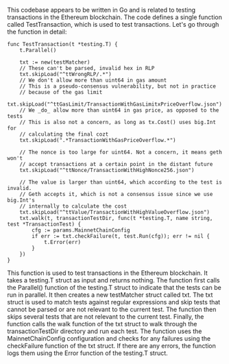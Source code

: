 This codebase appears to be written in Go and is related to testing transactions in the Ethereum blockchain. The code defines a single function called TestTransaction, which is used to test transactions. Let's go through the function in detail:

```
func TestTransaction(t *testing.T) {
	t.Parallel()

	txt := new(testMatcher)
	// These can't be parsed, invalid hex in RLP
	txt.skipLoad("^ttWrongRLP/.*")
	// We don't allow more than uint64 in gas amount
	// This is a pseudo-consensus vulnerability, but not in practice
	// because of the gas limit
	txt.skipLoad("^ttGasLimit/TransactionWithGasLimitxPriceOverflow.json")
	// We _do_ allow more than uint64 in gas price, as opposed to the tests
	// This is also not a concern, as long as tx.Cost() uses big.Int for
	// calculating the final cozt
	txt.skipLoad(".*TransactionWithGasPriceOverflow.*")

	// The nonce is too large for uint64. Not a concern, it means geth won't
	// accept transactions at a certain point in the distant future
	txt.skipLoad("^ttNonce/TransactionWithHighNonce256.json")

	// The value is larger than uint64, which according to the test is invalid.
	// Geth accepts it, which is not a consensus issue since we use big.Int's
	// internally to calculate the cost
	txt.skipLoad("^ttValue/TransactionWithHighValueOverflow.json")
	txt.walk(t, transactionTestDir, func(t *testing.T, name string, test *TransactionTest) {
		cfg := params.MainnetChainConfig
		if err := txt.checkFailure(t, test.Run(cfg)); err != nil {
			t.Error(err)
		}
	})
}
```
This function is used to test transactions in the Ethereum blockchain. It takes a testing.T struct as input and returns nothing. The function first calls the Parallel() function of the testing.T struct to indicate that the tests can be run in parallel. It then creates a new testMatcher struct called txt. The txt struct is used to match tests against regular expressions and skip tests that cannot be parsed or are not relevant to the current test. The function then skips several tests that are not relevant to the current test. Finally, the function calls the walk function of the txt struct to walk through the transactionTestDir directory and run each test. The function uses the MainnetChainConfig configuration and checks for any failures using the checkFailure function of the txt struct. If there are any errors, the function logs them using the Error function of the testing.T struct.